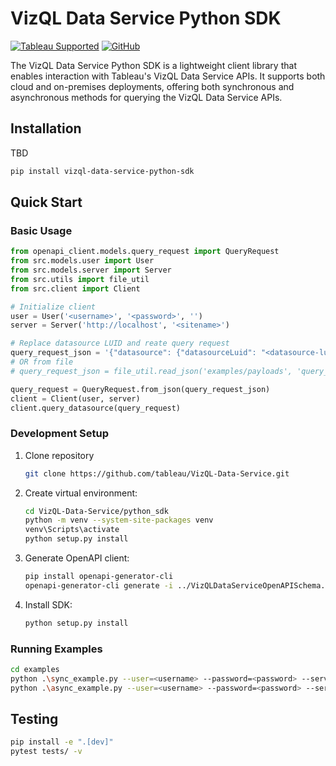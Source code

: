 # VizQL Data Service Python SDK 

[![Tableau Supported](https://img.shields.io/badge/Support%20Level-Tableau%20Supported-53bd92.svg)](https://www.tableau.com/support-levels-it-and-developer-tools)
[![GitHub](https://img.shields.io/badge/license-MIT-brightgreen.svg)](https://raw.githubusercontent.com/Tableau/TabPy/master/LICENSE)

The VizQL Data Service Python SDK is a lightweight client library that enables interaction with Tableau's VizQL Data Service APIs. It supports both cloud and on-premises deployments, offering both synchronous and asynchronous methods for querying the VizQL Data Service APIs.

## Installation
TBD
```bash
pip install vizql-data-service-python-sdk
```

## Quick Start

### Basic Usage
```python
from openapi_client.models.query_request import QueryRequest
from src.models.user import User
from src.models.server import Server
from src.utils import file_util
from src.client import Client

# Initialize client
user = User('<username>', '<password>', '')
server = Server('http://localhost', '<sitename>')

# Replace datasource LUID and reate query request
query_request_json = '{"datasource": {"datasourceLuid": "<datasource-luid>"}, "options": {"returnFormat": "OBJECTS"}, "query": {"fields": [{"fieldCaption": "Category"}, {"fieldCaption": "Sales", "function": "SUM"}]}}'
# OR from file
# query_request_json = file_util.read_json('examples/payloads', 'query_request.json')

query_request = QueryRequest.from_json(query_request_json)
client = Client(user, server)
client.query_datasource(query_request)
```

### Development Setup
1. Clone repository
   ```bash
   git clone https://github.com/tableau/VizQL-Data-Service.git
   ```

2. Create virtual environment:
   ```bash
   cd VizQL-Data-Service/python_sdk
   python -m venv --system-site-packages venv
   venv\Scripts\activate
   python setup.py install
   ```

3. Generate OpenAPI client:
   ```bash
   pip install openapi-generator-cli
   openapi-generator-cli generate -i ../VizQLDataServiceOpenAPISchema.json -g python-pydantic-v1 --ignore-file-override .openapi-generator-ignore --additional-properties=generateSourceCodeOnly=true,packageName=openapi_client,projectName=openapi_client
   ```

4. Install SDK:
   ```bash
   python setup.py install
   ```

### Running Examples
```bash
cd examples
python .\sync_example.py --user=<username> --password=<password> --server="http://localhost" >> out_sync.txt
python .\async_example.py --user=<username> --password=<password> --server="http://localhost" >> out_async.txt
```

## Testing
```bash
pip install -e ".[dev]"
pytest tests/ -v
```